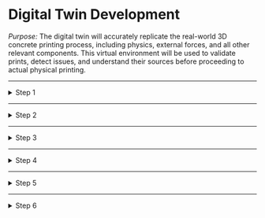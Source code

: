 # Digital Twin Development

_Purpose:_
The digital twin will accurately replicate the real-world 3D concrete printing process, including physics, external forces, and all other relevant components. This virtual environment will be used to validate prints, detect issues, and understand their sources before proceeding to actual physical printing.

---

<details>

<summary>Step 1</summary>

### **1. Robot Model Creation and Launch in Gazebo**

_Objective:
To create a virtual representation of the ABB IRB 1660 robot and launch it in the Gazebo simulation environment._

**Steps:**

1. **ROS 2 Workspace Setup:**
   - Create a dedicated ROS 2 workspace for the project (e.g., `ros2_irb1660`).
   - Ensure all necessary dependencies (ROS 2 Humble, Gazebo) are installed.
   - Initialize the workspace, create a `src` directory, and clone any relevant repositories.

2. **URDF File Creation:**
   - Write the URDF (Unified Robot Description Format) file for the ABB IRB 1660.
     - **Components to Include:**
       - Links and joints corresponding to the physical components of the robot.
       - Definition of the robot’s kinematic chain.
       - Inclusion of physical properties like mass, inertia, and joint limits.
     - **Testing:**
       - Visualize the URDF in Rviz to ensure the model is correctly defined.
       - Debug and correct any issues with link orientations, joint connections, etc.

3. **Launch Files:**
   - Create ROS 2 launch files to spawn the robot in Gazebo.
     - **Files to Create:**
       - `spawn_robot_gazebo.launch.py` to load the robot model into Gazebo.
       - `display.launch.py` for visualizing the robot in Rviz, if necessary.
     - **Testing:**
       - Launch the robot in Gazebo and verify its presence, orientation, and scale.

4. **Building the Network of Files:**
   - Organize the workspace to include URDF files, meshes (if using detailed 3D models), configuration files, and launch files.
   - Ensure all paths in `CMakeLists.txt` and `package.xml` are correct.
   - Build and source the workspace, resolving any dependencies or errors.
</details>

---

<details>

<summary>Step 2</summary>

### **2. Making the Robot Moveable**

_Objective:
To enable movement of the ABB IRB 1660 model within Gazebo, allowing for testing of motion and control algorithms._

**Steps:**

1. **Determine Control Strategy:**
   - **Options:**
     - Use a joint position controller to move the robot’s joints directly.
     - Implement a more complex control strategy involving velocity or effort controllers.
   - **Considerations:**
     - If simple motion is required initially, start with a joint position controller.
     - For more dynamic and realistic movement, consider implementing velocity controllers.

2. **Set Up Controllers:**
   - **Steps:**
     - Define the necessary controllers in a YAML configuration file.
     - Include `JointStateController` for feedback on the robot’s joint states.
     - Add specific controllers like `JointTrajectoryController` for planned motion.
   - **Launch Files:**
     - Update the Gazebo launch files to include controller initialization.
     - Load the controllers using a `controller_spawner` node.

3. **Testing Movement:**
   - **Tools:**
     - Use ROS 2 command-line tools or a custom node to send joint commands.
     - Visualize the robot’s movement in Gazebo and verify that it follows the commands accurately.
   - **Debugging:**
     - Address any issues with controller configuration, such as incorrect PID settings or unresponsive joints.

</details>

---

<details>

<summary>Step 3</summary>

### **3. Integrating Forward and Inverse Kinematics**

_Objective:
To implement both forward and inverse kinematics, allowing manual control of the robot’s joints and automated path-following based on a desired end-effector position._

**Steps:**

1. **Forward Kinematics Implementation:**
   - **Purpose:**
     - Enable manual control over the robot’s joints, providing flexibility in positioning.
   - **Tools:**
     - Implement a kinematics library or utilize existing ROS packages like `moveit2`.
   - **Integration:**
     - Develop or adapt a node to accept joint commands and compute the corresponding end-effector position.
     - Test in simulation to ensure accurate positioning.

2. **Inverse Kinematics (IK) Setup:**
   - **Purpose:**
     - Allow the robot to follow a predefined path or reach a specific point in space.
   - **Tools:**
     - Use an IK solver, potentially from `moveit2` or a custom implementation.
   - **Integration:**
     - Create or modify nodes to take Cartesian coordinates as input and solve for joint angles.
     - Test by defining a path in space and verifying that the robot can follow it accurately.

3. **Simulating a Print Path:**
   - **Objective:**
     - Load a G-code file or another form of path instruction into the digital twin.
   - **Integration:**
     - Develop a script or node that translates the path data into joint commands using IK.
     - Test the robot’s ability to follow complex paths in simulation, adjusting as necessary for smooth motion.

</details>

---

<details>

<summary>Step 4</summary>

### **4. Virtual Environment Setup**

_Objective:
To set up the digital environment, including all necessary lab components, within Gazebo._

**Steps:**

1. **Modeling Lab Components:**
   - **Components:**
     - Mixer with sensors, printing table, data collection tools (e.g., camera), and any other relevant equipment.
   - **URDF/SDFormat Files:**
     - Create or obtain URDF or SDFormat files for each component, ensuring they accurately reflect real-world functionality.
   - **Integration:**
     - Add these components to the Gazebo simulation, ensuring proper placement and interaction with the robot.

2. **Functionality Simulation:**
   - **Objective:**
     - Mimic the functionality of each component in the virtual environment.
   - **Tools:**
     - Use Gazebo plugins or custom ROS nodes to simulate sensor readings, actuator movements, etc.
   - **Testing:**
     - Run simulations to ensure that all components interact correctly and provide realistic feedback.

</details>

---

<details>

<summary>Step 5</summary>

### **5. Fluid Simulation for Concrete**

_Objective:
To simulate the behavior of the concrete being printed, accounting for factors like viscosity, flow rate, and deposition accuracy._

**Steps:**

1. **Determine Simulation Requirements:**
   - **Parameters:**
     - Identify key parameters like viscosity, flow rate, and curing time.
   - **Tools:**
     - Explore available fluid simulation tools that can integrate with Gazebo (e.g., custom plugins, third-party libraries).

2. **Implement Fluid Simulation:**
   - **Integration:**
     - Develop or integrate a fluid simulation model that mimics the behavior of concrete.
   - **Testing:**
     - Simulate a basic printing scenario and adjust the fluid model to match expected real-world behavior.

3. **Optimization and Refinement:**
   - **Objective:**
     - Fine-tune the simulation to ensure that it accurately reflects the printing process.
   - **Testing:**
     - Run multiple simulations with different parameters to validate the model.

</details>

---

<details>

<summary>Step 6</summary>

### **6. Verification and Testing**

_Objective:
To test the fully developed digital twin by running simulations that replicate real-world printing scenarios._

**Steps:**

1. **Scenario Definition:**
   - **Scenarios:**
     - Define various test scenarios, including different print designs, materials, and environmental conditions.
   - **Execution:**
     - Run simulations and monitor the robot’s performance, including print accuracy and error detection.

2. **Validation:**
   - **Comparison:**
     - Compare simulation results with expected outcomes and real-world data.
   - **Adjustment:**
     - Make necessary adjustments to the simulation models, control algorithms, and kinematics to improve accuracy.

3. **Final Testing:**
   - **Objective:**
     - Conduct a final round of testing to ensure that the digital twin is ready for use in validating real-world prints.
   - **Outcome:**
     - Confirm that the digital twin can reliably predict and mitigate issues before physical printing begins.

</details>
